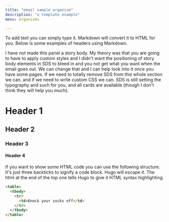 ```yaml
---
title: "email sample organism"
description: "a template example"
menu: organisms

---
```


To add text you can simply type it. Markdown will convert it to HTML for you. Below is some examples of headers using Markdown. 

I have not made this panel a story body. My theory was that you are going to have to apply custom styles and I didn't want the positioning of story body elements in SDS to bleed in and you not get what you want when the email goes out. We can change that and I can help look into it once you have some pages. If we need to totally remove SDS from this whole section we can, and if we need to write custom CSS we can. SDS is still setting the typography and such for you, and all cards are available (though I don't think they will help you much).

# Header 1

## Header 2

### Header 3

#### Header 4

If you want to show some HTML code you can use the following structure. It's just three backticks to signify a code block. Hugo will escape it. The html at the end of the top one tells Hugo to give it HTML syntax highlighting.

```html
<table>
  <tbody>
    <tr>
      <td>Knock your socks off</td>
    </tr>
  </tbody>
</table>
```
